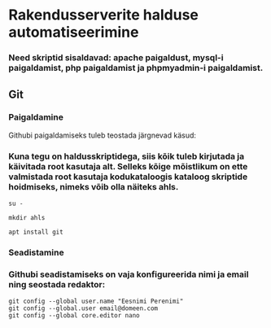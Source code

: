 # Rakendusserverite halduse automatiseerimine
### Need skriptid sisaldavad: apache paigaldust, mysql-i paigaldamist, php paigaldamist ja phpmyadmin-i paigaldamist.
## Git
### Paigaldamine

Githubi paigaldamiseks tuleb teostada järgnevad käsud:
### Kuna tegu on haldusskriptidega, siis kõik tuleb kirjutada ja käivitada root kasutaja alt. Selleks kõige mõistlikum on ette valmistada root kasutaja kodukataloogis kataloog skriptide hoidmiseks, nimeks võib olla näiteks ahls.
```
su -
```

```
mkdir ahls
```

```
apt install git
```

### Seadistamine
### Githubi seadistamiseks on vaja konfigureerida nimi ja email ning seostada redaktor:

```
git config --global user.name "Eesnimi Perenimi"
git config --global.user email@domeen.com
git config --global core.editor nano

``` 
